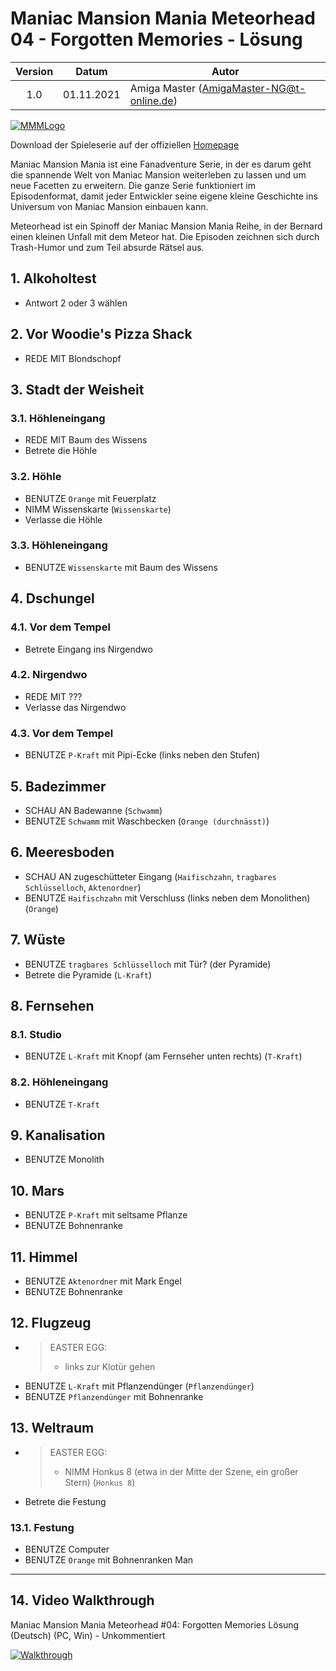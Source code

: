 # Maniac Mansion Mania Meteorhead 04 - Forgotten Memories - Lösung

| Version | Datum      | Autor                                     |
|:-------:|------------|-------------------------------------------|
|   1.0   | 01.11.2021 | Amiga Master (AmigaMaster-NG@t-online.de) |

[![MMMLogo](https://www.maniac-mansion-mania.com/banner/banner.png)](https://www.maniac-mansion-mania.com)

Download der Spieleserie auf der offiziellen [Homepage](https://www.maniac-mansion-mania.com)

Maniac Mansion Mania ist eine Fanadventure Serie, in der es darum geht die spannende Welt von Maniac Mansion weiterleben zu lassen und um neue Facetten zu erweitern. Die ganze Serie funktioniert im Episodenformat, damit jeder Entwickler seine eigene kleine Geschichte ins Universum von Maniac Mansion einbauen kann.

Meteorhead ist ein Spinoff der Maniac Mansion Mania Reihe, in der Bernard einen kleinen Unfall mit dem Meteor hat. Die Episoden zeichnen sich durch Trash-Humor und zum Teil absurde Rätsel aus.

## 1. Alkoholtest

- Antwort 2 oder 3 wählen

## 2. Vor Woodie's Pizza Shack

- REDE MIT Blondschopf

## 3. Stadt der Weisheit

### 3.1. Höhleneingang

- REDE MIT Baum des Wissens
- Betrete die Höhle

### 3.2. Höhle

- BENUTZE `Orange` mit Feuerplatz
- NIMM Wissenskarte (`Wissenskarte`)
- Verlasse die Höhle

### 3.3. Höhleneingang

- BENUTZE `Wissenskarte` mit Baum des Wissens

## 4. Dschungel

### 4.1. Vor dem Tempel

- Betrete Eingang ins Nirgendwo

### 4.2. Nirgendwo

- REDE MIT ???
- Verlasse das Nirgendwo

### 4.3. Vor dem Tempel

- BENUTZE `P-Kraft` mit Pipi-Ecke (links neben den Stufen)

## 5. Badezimmer

- SCHAU AN Badewanne (`Schwamm`)
- BENUTZE `Schwamm` mit Waschbecken (`Orange (durchnässt)`)

## 6. Meeresboden

- SCHAU AN zugeschütteter Eingang (`Haifischzahn`, `tragbares Schlüsselloch`, `Aktenordner`)
- BENUTZE `Haifischzahn` mit Verschluss (links neben dem Monolithen) (`Orange`)

## 7. Wüste

- BENUTZE `tragbares Schlüsselloch` mit Tür? (der Pyramide)
- Betrete die Pyramide (`L-Kraft`)

## 8. Fernsehen

### 8.1. Studio

- BENUTZE `L-Kraft` mit Knopf (am Fernseher unten rechts) (`T-Kraft`)

### 8.2. Höhleneingang

- BENUTZE `T-Kraft`

## 9. Kanalisation

- BENUTZE Monolith

## 10. Mars

- BENUTZE `P-Kraft` mit seltsame Pflanze
- BENUTZE Bohnenranke

## 11. Himmel

- BENUTZE `Aktenordner` mit Mark Engel
- BENUTZE Bohnenranke

## 12. Flugzeug

- >EASTER EGG:
  >- links zur Klotür gehen
- BENUTZE `L-Kraft` mit Pflanzendünger (`Pflanzendünger`)
- BENUTZE `Pflanzendünger` mit Bohnenranke

## 13. Weltraum

- >EASTER EGG:
  >- NIMM Honkus 8 (etwa in der Mitte der Szene, ein großer Stern) (`Honkus 8`)
- Betrete die Festung

### 13.1. Festung

- BENUTZE Computer
- BENUTZE `Orange` mit Bohnenranken Man

--------------------------------------------------------------------------------

## 14. Video Walkthrough

Maniac Mansion Mania Meteorhead #04: Forgotten Memories Lösung (Deutsch) (PC, Win) - Unkommentiert

[![Walkthrough](https://img.youtube.com/vi/xhwFh4l3z0Y/0.jpg)](https://www.youtube.com/watch?v=xhwFh4l3z0Y)
